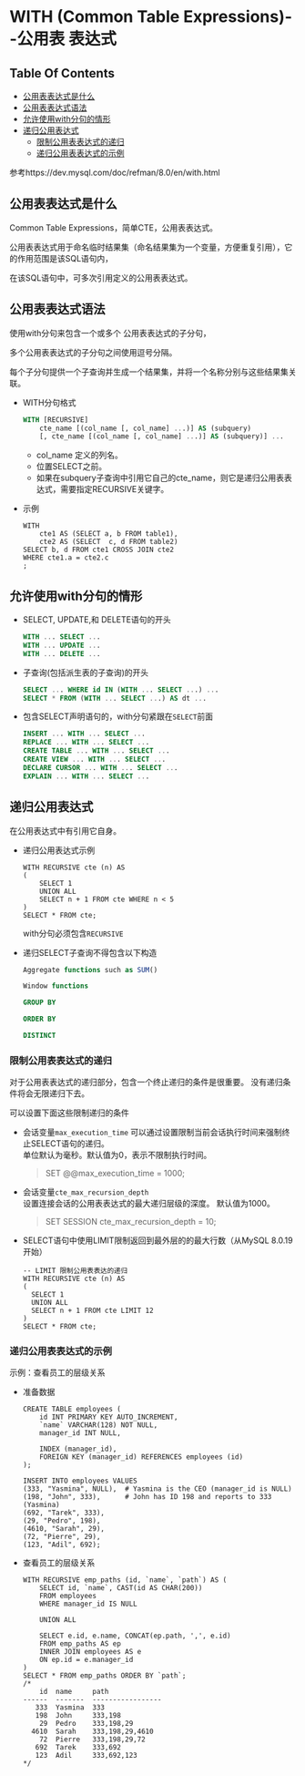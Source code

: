 WITH (Common Table Expressions)--公用表 表达式
==

## Table Of Contents
* [公用表表达式是什么](md/12_01_WITH(Common_Table_Expressions).md#公用表表达式是什么)
* [公用表表达式语法](md/12_01_WITH(Common_Table_Expressions).md#公用表表达式语法)
* [允许使用with分句的情形](md/12_01_WITH(Common_Table_Expressions).md#允许使用with分句的情形)
* [递归公用表达式](md/12_01_WITH(Common_Table_Expressions).md#递归公用表达式)
    * [限制公用表表达式的递归](md/12_01_WITH(Common_Table_Expressions).md#限制公用表表达式的递归)
    * [递归公用表表达式的示例](md/12_01_WITH(Common_Table_Expressions).md#递归公用表表达式的示例)


参考https://dev.mysql.com/doc/refman/8.0/en/with.html

## 公用表表达式是什么
Common Table Expressions，简单CTE，公用表表达式。

公用表表达式用于命名临时结果集（命名结果集为一个变量，方便重复引用），它的作用范围是该SQL语句内，

在该SQL语句中，可多次引用定义的公用表表达式。

## 公用表表达式语法
使用with分句来包含一个或多个 公用表表达式的子分句，

多个公用表表达式的子分句之间使用逗号分隔。

每个子分句提供一个子查询并生成一个结果集，并将一个名称分别与这些结果集关联。


* WITH分句格式
    ```sql
    WITH [RECURSIVE]
        cte_name [(col_name [, col_name] ...)] AS (subquery)
        [, cte_name [(col_name [, col_name] ...)] AS (subquery)] ...
    ```
    * col_name 定义的列名。
    * 位置SELECT之前。
    * 如果在subquery子查询中引用它自己的cte_name，则它是递归公用表表达式，需要指定RECURSIVE关键字。

* 示例
    ```mysql
    WITH 
        cte1 AS (SELECT a, b FROM table1),
        cte2 AS (SELECT  c, d FROM table2)
    SELECT b, d FROM cte1 CROSS JOIN cte2
    WHERE cte1.a = cte2.c
    ;
    ```

## 允许使用with分句的情形
*  SELECT, UPDATE,和 DELETE语句的开头
    ```sql
    WITH ... SELECT ...
    WITH ... UPDATE ...
    WITH ... DELETE ...
    ``` 
* 子查询(包括派生表的子查询)的开头
    ```sql
    SELECT ... WHERE id IN (WITH ... SELECT ...) ...
    SELECT * FROM (WITH ... SELECT ...) AS dt ...
    ```
* 包含SELECT声明语句的，with分句紧跟在`SELECT`前面
    ```sql
    INSERT ... WITH ... SELECT ...
    REPLACE ... WITH ... SELECT ...
    CREATE TABLE ... WITH ... SELECT ...
    CREATE VIEW ... WITH ... SELECT ...
    DECLARE CURSOR ... WITH ... SELECT ...
    EXPLAIN ... WITH ... SELECT ...
    ```
    
## 递归公用表达式
在公用表达式中有引用它自身。

* 递归公用表达式示例
    ```mysql
    WITH RECURSIVE cte (n) AS 
    (
        SELECT 1
        UNION ALL
        SELECT n + 1 FROM cte WHERE n < 5
    )
    SELECT * FROM cte;
    ```
    with分句必须包含`RECURSIVE`

* 递归SELECT子查询不得包含以下构造
    ```sql
    Aggregate functions such as SUM()
    
    Window functions
    
    GROUP BY
    
    ORDER BY
    
    DISTINCT
    ```

### 限制公用表表达式的递归
对于公用表表达式的递归部分，包含一个终止递归的条件是很重要。
没有递归条件将会无限递归下去。

可以设置下面这些限制递归的条件

* 会话变量`max_execution_time`
    可以通过设置限制当前会话执行时间来强制终止SELECT语句的递归。  
    单位默认为毫秒。默认值为0，表示不限制执行时间。
    >SET @@max_execution_time = 1000;
* 会话变量`cte_max_recursion_depth `  
    设置连接会话的公用表表达式的最大递归层级的深度。
    默认值为1000。
    >SET SESSION cte_max_recursion_depth = 10;
* SELECT语句中使用LIMIT限制返回到最外层的的最大行数（从MySQL 8.0.19开始）
    ```mysql
    -- LIMIT 限制公用表表达的递归
    WITH RECURSIVE cte (n) AS
    (
      SELECT 1
      UNION ALL
      SELECT n + 1 FROM cte LIMIT 12
    )
    SELECT * FROM cte;
    ```

### 递归公用表表达式的示例
示例：查看员工的层级关系

* 准备数据
    ```mysql
    CREATE TABLE employees (
        id INT PRIMARY KEY AUTO_INCREMENT,
        `name` VARCHAR(128) NOT NULL,
        manager_id INT NULL,
    
        INDEX (manager_id),
        FOREIGN KEY (manager_id) REFERENCES employees (id)
    );
    
    INSERT INTO employees VALUES
    (333, "Yasmina", NULL),  # Yasmina is the CEO (manager_id is NULL)
    (198, "John", 333),      # John has ID 198 and reports to 333 (Yasmina)
    (692, "Tarek", 333),
    (29, "Pedro", 198),
    (4610, "Sarah", 29),
    (72, "Pierre", 29),
    (123, "Adil", 692);
    
    ```

* 查看员工的层级关系
    ```mysql
    WITH RECURSIVE emp_paths (id, `name`, `path`) AS (
        SELECT id, `name`, CAST(id AS CHAR(200))
        FROM employees
        WHERE manager_id IS NULL
        
        UNION ALL
        
        SELECT e.id, e.name, CONCAT(ep.path, ',', e.id)
        FROM emp_paths AS ep
        INNER JOIN employees AS e
        ON ep.id = e.manager_id
    )
    SELECT * FROM emp_paths ORDER BY `path`;
    /*
        id  name     path             
    ------  -------  -----------------
       333  Yasmina  333              
       198  John     333,198          
        29  Pedro    333,198,29       
      4610  Sarah    333,198,29,4610  
        72  Pierre   333,198,29,72    
       692  Tarek    333,692          
       123  Adil     333,692,123      
    */
    ```
